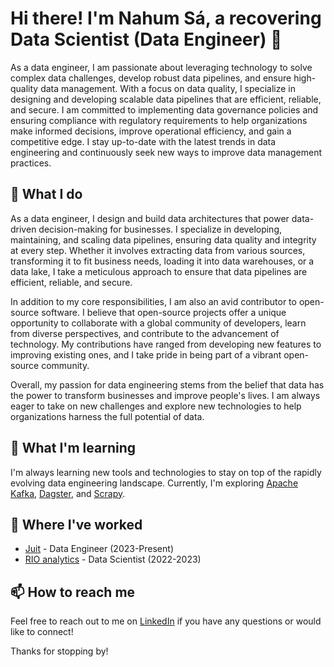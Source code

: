 # Hi there! I'm Nahum Sá, a recovering Data Scientist (Data Engineer) 👋

As a data engineer, I am passionate about leveraging technology to solve complex data challenges, develop robust data pipelines, and ensure high-quality data management. With a focus on data quality, I specialize in designing and developing scalable data pipelines that are efficient, reliable, and secure. I am committed to implementing data governance policies and ensuring compliance with regulatory requirements to help organizations make informed decisions, improve operational efficiency, and gain a competitive edge. I stay up-to-date with the latest trends in data engineering and continuously seek new ways to improve data management practices.

## 🔭 What I do

As a data engineer, I design and build data architectures that power data-driven decision-making for businesses. I specialize in developing, maintaining, and scaling data pipelines, ensuring data quality and integrity at every step. Whether it involves extracting data from various sources, transforming it to fit business needs, loading it into data warehouses, or a data lake, I take a meticulous approach to ensure that data pipelines are efficient, reliable, and secure.

In addition to my core responsibilities, I am also an avid contributor to open-source software. I believe that open-source projects offer a unique opportunity to collaborate with a global community of developers, learn from diverse perspectives, and contribute to the advancement of technology. My contributions have ranged from developing new features to improving existing ones, and I take pride in being part of a vibrant open-source community.

Overall, my passion for data engineering stems from the belief that data has the power to transform businesses and improve people's lives. I am always eager to take on new challenges and explore new technologies to help organizations harness the full potential of data.

## 🌱 What I'm learning

I'm always learning new tools and technologies to stay on top of the rapidly evolving data engineering landscape. Currently, I'm exploring [Apache Kafka](https://kafka.apache.org/), [Dagster](https://dagster.io/), and [Scrapy](https://scrapy.org/).

## 💼 Where I've worked

- [Juit](https://juit.io/) - Data Engineer (2023-Present)
- [RIO analytics](https://rioanalytics.com.br/) - Data Scientist (2022-2023)

## 📫 How to reach me

Feel free to reach out to me on [LinkedIn](https://www.linkedin.com/in/nahumsa/) if you have any questions or would like to connect!


Thanks for stopping by!
